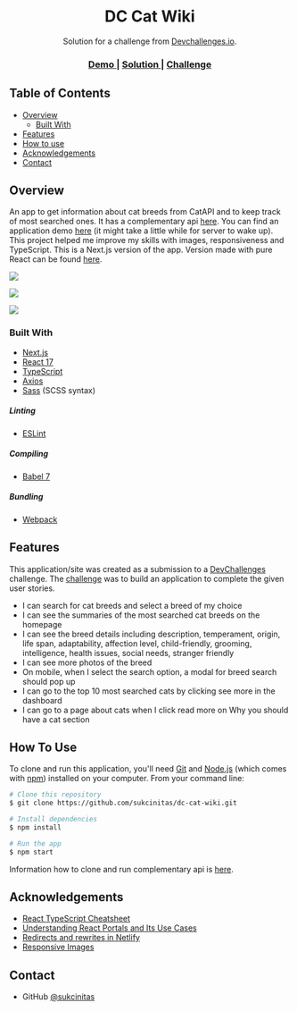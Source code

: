 <h1 align="center">DC Cat Wiki</h1>

<div align="center">
   Solution for a challenge from  <a href="http://devchallenges.io" target="_blank">Devchallenges.io</a>.
</div>

<div align="center">
  <h3>
    <a href="https://dc-cat-wiki-next.vercel.app/">
      Demo
    </a>
    <span> | </span>
    <a href="https://devchallenges.io/solutions/JMXSO2MC3NWHkL3VUT1i">
      Solution
    </a>
    <span> | </span>
    <a href="https://devchallenges.io/challenges/f4NJ53rcfgrP6sBMD2jt">
      Challenge
    </a>
  </h3>
</div>

<!-- TABLE OF CONTENTS -->

## Table of Contents

- [Overview](#overview)
  - [Built With](#built-with)
- [Features](#features)
- [How to use](#how-to-use)
- [Acknowledgements](#acknowledgements)
- [Contact](#contact)

<!-- OVERVIEW -->

## Overview

An app to get information about cat breeds from CatAPI and to keep track of most searched ones. It has a complementary api [here](https://github.com/sukcinitas/dc-cat-wiki-api). You can find an application demo [here](https://dc-cat-wiki-next.vercel.app/) (it might take a little while for server to wake up).
This project helped me improve my skills with images, responsiveness and TypeScript.
This is a Next.js version of the app. Version made with pure React can be found [here](https://github.com/sukcinitas/dc-cat-wiki).

![](https://github.com/sukcinitas/media/blob/master/cat-wiki/CatWiki01.gif)

![](https://github.com/sukcinitas/media/blob/master/cat-wiki/CatWIki02.gif)

![](https://github.com/sukcinitas/media/blob/master/cat-wiki/CatWIki03.gif)

### Built With

- [Next.js](https://nextjs.org/)
- [React 17](https://reactjs.org/)
- [TypeScript](https://www.typescriptlang.org/)
- [Axios](https://www.npmjs.com/package/axios)
- [Sass](https://sass-lang.com/) (SCSS syntax)

##### Linting

- [ESLint](https://eslint.org/)

##### Compiling

- [Babel 7](https://babeljs.io/)

##### Bundling

- [Webpack](https://webpack.js.org/)

## Features

This application/site was created as a submission to a [DevChallenges](https://devchallenges.io/challenges) challenge. The [challenge](https://devchallenges.io/challenges/f4NJ53rcfgrP6sBMD2jt) was to build an application to complete the given user stories.

- I can search for cat breeds and select a breed of my choice
- I can see the summaries of the most searched cat breeds on the homepage
- I can see the breed details including description, temperament, origin, life span, adaptability, affection level, child-friendly, grooming, intelligence, health issues, social needs, stranger friendly
- I can see more photos of the breed
- On mobile, when I select the search option, a modal for breed search should pop up
- I can go to the top 10 most searched cats by clicking see more in the dashboard
- I can go to a page about cats when I click read more on Why you should have a cat section

## How To Use

To clone and run this application, you'll need [Git](https://git-scm.com) and [Node.js](https://nodejs.org/en/download/) (which comes with [npm](http://npmjs.com)) installed on your computer. From your command line:

```bash
# Clone this repository
$ git clone https://github.com/sukcinitas/dc-cat-wiki.git

# Install dependencies
$ npm install

# Run the app
$ npm start
```

Information how to clone and run complementary api is [here](https://github.com/sukcinitas/dc-cat-wiki-api).

## Acknowledgements

- [React TypeScript Cheatsheet](https://react-typescript-cheatsheet.netlify.app/)
- [Understanding React Portals and Its Use Cases](https://blog.bitsrc.io/understanding-react-portals-ab79827732c7)
- [Redirects and rewrites in Netlify](https://docs.netlify.com/routing/redirects/)
- [Responsive Images](https://developer.mozilla.org/en-US/docs/Learn/HTML/Multimedia_and_embedding/Responsive_images)

## Contact

- GitHub [@sukcinitas](https://{github.com/sukcinitas/})
